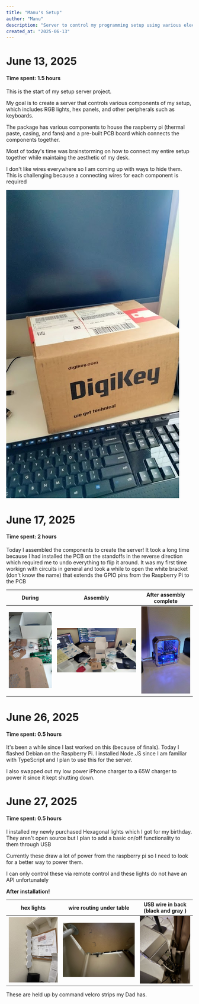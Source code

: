 ```yaml
---
title: "Manu's Setup"
author: "Manu"
description: "Server to control my programming setup using various electrical components"
created_at: "2025-06-13"
---
```


# June 13, 2025

#### Time spent: 1.5 hours

This is the start of my setup server project.

My goal is to create a server that controls various components of my setup, which includes RGB lights, hex panels, and other peripherals such as keyboards.

The package has various components to house the raspberry pi (thermal paste, casing, and fans) and a pre-built PCB board which connects the components together.

Most of today's time was brainstorming on how to connect my entire setup together while maintaing the aesthetic of my desk.

I don't like wires everywhere so I am coming up with ways to hide them. This is challenging because a connecting wires for each component is required

![alt text](journal-images/IMG_20241207_113829.jpg)

# June 17, 2025

#### Time spent: 2 hours

Today I assembled the components to create the server! It took a long time because I had installed the PCB on the standoffs in the reverse direction which required me to undo everything to flip it around. It was my first time workign with circuits in general and took a while to open the white bracket (don't know the name) that extends the GPIO pins from the Raspberry Pi to the PCB

| During                                              | Assembly                                            | After assembly complete                             |
| --------------------------------------------------- | --------------------------------------------------- | --------------------------------------------------- |
| ![alt text](journal-images/IMG_20241207_114327.jpg) | ![alt text](journal-images/IMG_20241207_114324.jpg) | ![alt text](journal-images/IMG_20241207_222310.jpg) |

# June 26, 2025

#### Time spent: 0.5 hours

It's been a while since I last worked on this (because of finals). Today I flashed Debian on the Raspberry Pi. I installed Node.JS since I am familiar with TypeScript and I plan to use this for the server.

I also swapped out my low power iPhone charger to a 65W charger to power it since it kept shutting down.

# June 27, 2025

#### Time spent: 0.5 hours

I installed my newly purchased Hexagonal lights which I got for my birthday. They aren't open source but I plan to add a basic on/off functionality to them through USB

Currently these draw a lot of power from the raspberry pi so I need to look for a better way to power them.

I can only control these via remote control and these lights do not have an API unfortunately

**After installation!**

| hex lights                               | wire routing under table                 | USB wire in back (black and gray )       |
| ---------------------------------------- | ---------------------------------------- | ---------------------------------------- |
| ![alt text](journal-images/IMG_2472.jpg) | ![alt text](journal-images/IMG_2473.jpg) | ![alt text](journal-images/IMG_2474.jpg) |

These are held up by command velcro strips my Dad has.
